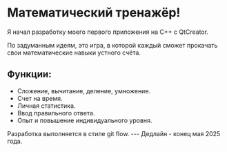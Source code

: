 # Математический тренажёр!
Я начал разработку моего первого приложения на C++ с QtCreator.

По задуманным идеям, это игра, в которой каждый сможет прокачать свои математические навыки устного счёта.

## Функции:
+ Сложение, вычитание, деление, умножение.
+ Счет на время.
+ Личная статистика.
+ Ввод правильного ответа.
+ Опыт и повышение индивидуального уровня.

Разработка выполняется в стиле git flow. --- Дедлайн - конец мая 2025 года.

